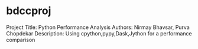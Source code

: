 # bdccproj
Project Title: Python Performance Analysis Authors: Nirmay Bhavsar, Purva Chopdekar  Description: Using cpython,pypy,Dask,Jython for a performance comparison
